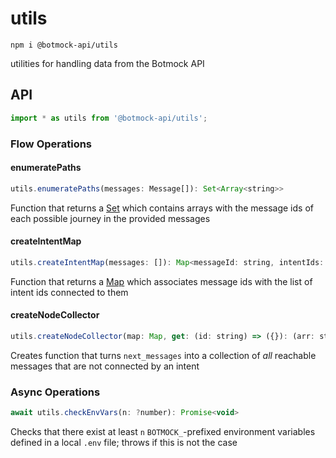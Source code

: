 # utils

```console
npm i @botmock-api/utils
```

utilities for handling data from the Botmock API

## API

```js
import * as utils from '@botmock-api/utils';
```

### Flow Operations

#### enumeratePaths

```js
utils.enumeratePaths(messages: Message[]): Set<Array<string>>
```

Function that returns a [Set](https://developer.mozilla.org/en-US/docs/Web/JavaScript/Reference/Global_Objects/Set)
which contains arrays with the message ids of each possible journey in the provided messages

#### createIntentMap

```js
utils.createIntentMap(messages: []): Map<messageId: string, intentIds: string[]>
```

Function that returns a [Map](https://developer.mozilla.org/en-US/docs/Web/JavaScript/Reference/Global_Objects/Map)
which associates message ids with the list of intent ids connected to them

#### createNodeCollector

```js
utils.createNodeCollector(map: Map, get: (id: string) => ({}): (arr: string[]) => string[]
```

Creates function that turns `next_messages` into a collection of _all_ reachable
messages that are not connected by an intent

### Async Operations

```js
await utils.checkEnvVars(n: ?number): Promise<void>
```

Checks that there exist at least `n` `BOTMOCK_`-prefixed environment variables defined in a local `.env` file;
throws if this is not the case
